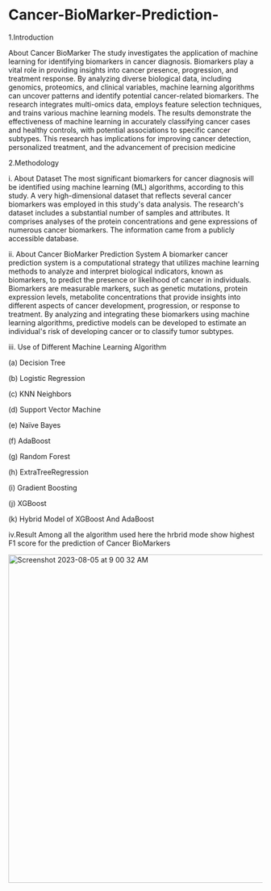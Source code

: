 # Cancer-BioMarker-Prediction-

1.Introduction

About Cancer BioMarker
The study investigates the application of machine learning for identifying biomarkers in cancer diagnosis. Biomarkers play a vital role in providing insights into cancer presence, progression, and treatment response. By analyzing diverse biological data, including genomics, proteomics, and clinical variables, machine learning algorithms can uncover patterns and identify potential cancer-related biomarkers. The research integrates multi-omics data, employs feature selection techniques, and trains various machine learning models. The results demonstrate the effectiveness of machine learning in accurately classifying cancer cases and healthy controls, with potential associations to specific cancer subtypes. This research has implications for improving cancer detection, personalized treatment, and the advancement of precision medicine

2.Methodology

i. About Dataset
The most significant biomarkers for cancer diagnosis will be identified using machine learning (ML) algorithms, according to this study. A very high-dimensional dataset that reflects several cancer biomarkers was employed in this study's data analysis. The research's dataset includes a substantial number of samples and attributes. It comprises analyses of the protein concentrations and gene expressions of numerous cancer biomarkers. The information came from a publicly accessible database.

ii. About Cancer BioMarker Prediction System
A biomarker cancer prediction system is a computational strategy that utilizes machine learning methods to analyze and interpret biological indicators, known as biomarkers, to predict the presence or likelihood of cancer in individuals.
Biomarkers are measurable markers, such as genetic mutations, protein expression levels, metabolite concentrations that provide insights into different aspects of cancer development, progression, or response to treatment. By analyzing and integrating these biomarkers using machine learning algorithms, predictive models can be developed to estimate an individual's risk of developing cancer or to classify tumor subtypes.

iii. Use of Different Machine Learning Algorithm

(a) Decision Tree
         
(b)  Logistic Regression

(c)   KNN Neighbors

(d)   Support Vector Machine

(e)   Naïve Bayes

(f)   AdaBoost

(g)   Random Forest 

(h)  ExtraTreeRegression

(i)   Gradient Boosting

(j)  XGBoost

(k)  Hybrid Model of XGBoost And AdaBoost


iv.Result
Among all the algorithm used here the hrbrid mode show highest F1 score for the prediction of Cancer BioMarkers

<img width="651" alt="Screenshot 2023-08-05 at 9 00 32 AM" src="https://github.com/Iamkrmayank/Cancer-BioMarker-Prediction-/assets/103871423/656169ca-2f2a-4654-8420-4fea176fbd67">




